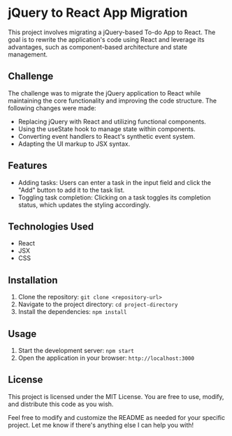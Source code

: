 # jQuery to React App Migration

This project involves migrating a jQuery-based To-do App to React. The goal is to rewrite the application's code using React and leverage its advantages, such as component-based architecture and state management.

## Challenge

The challenge was to migrate the jQuery application to React while maintaining the core functionality and improving the code structure. The following changes were made:

- Replacing jQuery with React and utilizing functional components.
- Using the useState hook to manage state within components.
- Converting event handlers to React's synthetic event system.
- Adapting the UI markup to JSX syntax.

## Features

- Adding tasks: Users can enter a task in the input field and click the "Add" button to add it to the task list.
- Toggling task completion: Clicking on a task toggles its completion status, which updates the styling accordingly.

## Technologies Used

- React
- JSX
- CSS

## Installation

1. Clone the repository: `git clone <repository-url>`
2. Navigate to the project directory: `cd project-directory`
3. Install the dependencies: `npm install`

## Usage

1. Start the development server: `npm start`
2. Open the application in your browser: `http://localhost:3000`

## License

This project is licensed under the MIT License. You are free to use, modify, and distribute this code as you wish.

Feel free to modify and customize the README as needed for your specific project. Let me know if there's anything else I can help you with!
